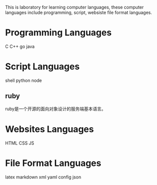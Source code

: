 This is laboratory for learning computer languages, these computer languages 
include programming, script, websiste file format languages.

Programming Languages
=====================

C
C++
go
java


Script Languages
================

shell
python
node

ruby
----

ruby是一个开源的面向对象设计的服务端基本语言。

Websites Languages
==================

HTML
CSS
JS

File Format Languages
=====================

latex
markdown
xml
yaml
config
json

